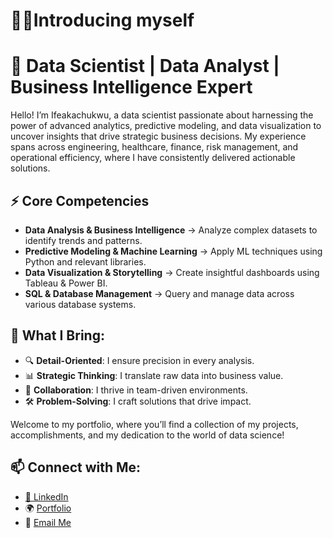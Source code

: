 # 🙋‍♂Introducing myself

# 🌟 Data Scientist | Data Analyst | Business Intelligence Expert

Hello! I’m Ifeakachukwu, a data scientist passionate about harnessing the power of advanced analytics, predictive modeling, and data visualization to uncover insights that drive strategic business decisions. My experience spans across engineering, healthcare, finance, risk management, and operational efficiency, where I have consistently delivered actionable solutions.


## ⚡ Core Competencies
- **Data Analysis & Business Intelligence** → Analyze complex datasets to identify trends and patterns.  
- **Predictive Modeling & Machine Learning** → Apply ML techniques using Python and relevant libraries.  
- **Data Visualization & Storytelling** → Create insightful dashboards using Tableau & Power BI.  
- **SQL & Database Management** → Query and manage data across various database systems.  
 


## 🚀 What I Bring:
- 🔍 **Detail-Oriented**: I ensure precision in every analysis.  
- 📊 **Strategic Thinking**: I translate raw data into business value.  
- 🤝 **Collaboration**: I thrive in team-driven environments.  
- 🛠 **Problem-Solving**: I craft solutions that drive impact.

Welcome to my portfolio, where you’ll find a collection of my projects, accomplishments, and my dedication to the world of data science!

## 📫 Connect with Me:
- [💼 LinkedIn](https://www.linkedin.com/in/ifeakachukwu-otuya/)
- 🌍 [Portfolio](your-portfolio-url) 
- 📧 [Email Me](mailto:ifedakachuotuya@gmail.com)  
  
 
 
